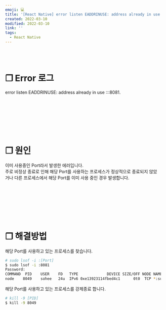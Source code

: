 ```yaml
---
emoji: 💻
title: '[React Native] error listen EADDRINUSE: address already in use :::8081.'
created: 2022-03-10
modified: 2022-03-10
link: ''
tags:
  - React Native
---
```

<br></br>





# **❐ Error 로그** 
error listen EADDRINUSE: address already in use :::8081.
<br></br><br></br><br></br><br></br>





# **❐ 원인**
이미 사용중인 Port라서 발생한 에러입니다.  
주로 비정상 종료로 인해 해당 Port를 사용하는 프로세스가 정상적으로 종료되지 않았거나 다른 프로세스에서 해당 Port를 이미 사용 중인 경우 발생합니다.
<br></br><br></br><br></br><br></br>





# **❐ 해결방법**  
해당 Port를 사용하고 있는 프로세스를 찾습니다.
```bash
# sudo lsof -i :[Port]
$ sudo lsof -i :8081
Password:
COMMAND  PID    USER    FD   TYPE             DEVICE SIZE/OFF NODE NAME
node    8049    sohee   24u  IPv6 0xe13923114fbed4c1      0t0  TCP *:sunproxyadmin (LISTEN)
```

해당 Port를 사용하고 있는 프로세스를 강제종료 합니다.
```bash
# kill -9 [PID]
$ kill -9 8049
```
<br></br><br></br>
